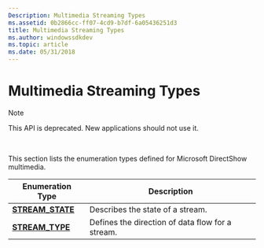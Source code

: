 ```yaml
---
Description: Multimedia Streaming Types
ms.assetid: 0b2866cc-ff07-4cd9-b7df-6a05436251d3
title: Multimedia Streaming Types
ms.author: windowssdkdev
ms.topic: article
ms.date: 05/31/2018
---
```


# Multimedia Streaming Types

> [!Note]  
> This API is deprecated. New applications should not use it.

 

This section lists the enumeration types defined for Microsoft DirectShow multimedia.



| Enumeration Type                      | Description                                      |
|---------------------------------------|--------------------------------------------------|
| [**STREAM\_STATE**](/windows/desktop/api/Mmstream/ne-mmstream-__midl___midl_itf_mmstream_0000_0000_0002) | Describes the state of a stream.                 |
| [**STREAM\_TYPE**](/windows/desktop/api/Mmstream/ne-mmstream-__midl___midl_itf_mmstream_0000_0000_0001)   | Defines the direction of data flow for a stream. |



 

 

 



